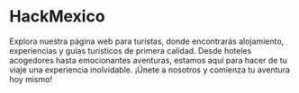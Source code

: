 # HackMexico
Explora nuestra página web para turistas, donde encontrarás alojamiento, experiencias y guías turísticos de primera calidad. Desde hoteles acogedores hasta emocionantes aventuras, estamos aquí para hacer de tu viaje una experiencia inolvidable. ¡Únete a nosotros y comienza tu aventura hoy mismo!
